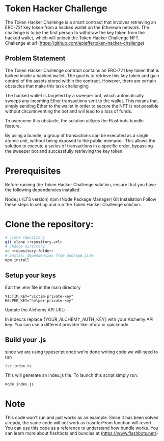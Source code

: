 # Token Hacker Challenge
The Token Hacker Challenge is a smart contract that involves retrieving an ERC-721 key token from a hacked wallet on the Ethereum network. The challenge is to be the first person to withdraw the key token from the hacked wallet, which will unlock the Token Hacker Challenge NFT. 
Challenge at url (https://github.com/epieffe/token-hacker-challenge)
## Problem Statement
The Token Hacker Challenge contract contains an ERC-721 key token that is locked inside a hacked wallet. The goal is to retrieve this key token and gain control of the assets stored within the contract. However, there are certain obstacles that make this task challenging.

The hacked wallet is targeted by a sweeper bot, which automatically sweeps any incoming Ether transactions sent to the wallet. This means that simply sending Ether to the wallet in order to secure the NFT is not possible without circumnventing the bot and will lead to a loss of funds.

To overcome this obstacle, the solution utilizes the Flashbots bundle feature. 

By using a bundle, a group of transactions can be executed as a single atomic unit, without being exposed to the public mempool. This allows the solution to execute a series of transactions in a specific order, bypassing the sweeper bot and successfully retrieving the key token.

# Prerequisites
Before running the Token Hacker Challenge solution, ensure that you have the following dependencies installed:

Node.js (LTS version)
npm (Node Package Manager)
Git
Installation
Follow these steps to set up and run the Token Hacker Challenge solution:

# Clone the repository:

```bash
# clone repository
git clone <repository-url>
# change directory 
cd <repository-folder>
# install dependencies from package.json
npm install
```

## Setup your keys 

Edit the .env file in the main directory 
```
VICTIM_KEY="victim-private-key"
HELPER_KEY="helper-private-key"
```


Update the Alchemy API URL:

In index.ts replace {YOUR_ALCHEMY_AUTH_KEY} with your Alchemy API key. 
You can use a different provider like infura or quicknode.

## Build your .js 
since we are using typescript once we're done writing code we will need to run
```bash
tsc index.ts
```
This will generate an index.js file. 
To launch this script simply run:

```bash
node index.js
``` 

# Note
This code won't run and just works as an example. Since it has been solved already, the same code will not work as trasnferFrom function will revert.
You can use this code as a reference to understand how bundle works.
You can learn more about flashbots and bundles at (https://www.flashbots.net/)




